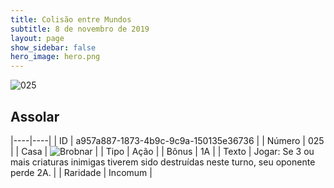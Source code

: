 ```yaml
---
title: Colisão entre Mundos
subtitle: 8 de novembro de 2019
layout: page
show_sidebar: false
hero_image: hero.png
---
```


![025](https://cdn.keyforgegame.com/media/card_front/pt/452_025_77XG867M56MW_pt.png)

## Assolar

|----|----|
| ID | a957a887-1873-4b9c-9c9a-150135e36736 |
| Número | 025 |
| Casa | ![Brobnar](https://archonarcana.com/images/thumb/e/e0/Brobnar.png/22px-Brobnar.png "Brobnar") |
| Tipo | Ação |
| Bônus | 1A |
| Texto | Jogar: Se 3 ou mais criaturas inimigas tiverem sido destruídas neste turno,  seu oponente perde 2A. |
| Raridade | Incomum |
